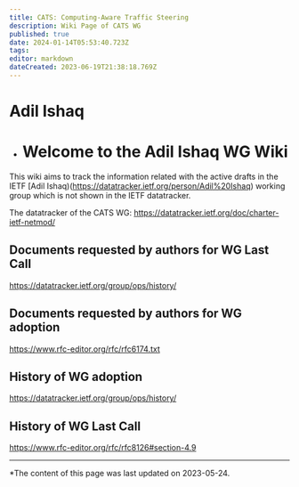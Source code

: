```yaml
---
title: CATS: Computing-Aware Traffic Steering
description: Wiki Page of CATS WG
published: true
date: 2024-01-14T05:53:40.723Z
tags: 
editor: markdown
dateCreated: 2023-06-19T21:38:18.769Z
---
```


# Adil Ishaq

- # Welcome to the Adil Ishaq WG Wiki

This wiki aims to track the information related with the active drafts in the IETF [Adil Ishaq)(https://datatracker.ietf.org/person/Adil%20Ishaq) working group which is not shown in the IETF datatracker. 

The datatracker of the CATS WG:
https://datatracker.ietf.org/doc/charter-ietf-netmod/


## Documents requested by authors for WG Last Call
https://datatracker.ietf.org/group/ops/history/


## Documents requested by authors for WG adoption
https://www.rfc-editor.org/rfc/rfc6174.txt  
   
## History of WG adoption
https://datatracker.ietf.org/group/ops/history/

## History of WG Last Call
https://www.rfc-editor.org/rfc/rfc8126#section-4.9


---

*The content of this page was last updated on 2023-05-24.
